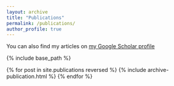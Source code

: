 ```yaml
---
layout: archive
title: "Publications"
permalink: /publications/
author_profile: true
---
```



You can also find my articles on [my Google Scholar profile](https://scholar.google.com/citations?user=Vl5wCXsAAAAJ&hl=en#)


{% include base_path %}

{% for post in site.publications reversed %}
  {% include archive-publication.html %}
{% endfor %}
